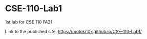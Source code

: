 # CSE-110-Lab1
1st lab for CSE 110 FA21

Link to the published site: https://motoki107.github.io/CSE-110-Lab1/
